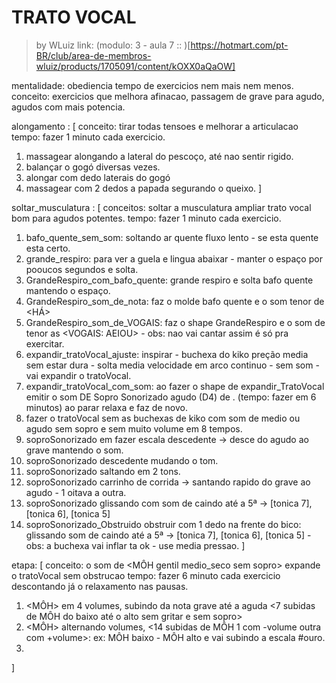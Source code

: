 # TRATO VOCAL
> by WLuiz
> link: (modulo: 3 - aula 7 :: )[https://hotmart.com/pt-BR/club/area-de-membros-wluiz/products/1705091/content/kOXX0aQaOW]

mentalidade: obediencia tempo de exercicios nem mais nem menos.
conceito: exercicios que melhora afinacao, passagem de grave para agudo, agudos com mais potencia.

alongamento : [
  conceito: tirar todas tensoes e melhorar a articulacao
  tempo: fazer 1 minuto cada exercicio.
  1. massagear alongando a lateral do pescoço, até nao sentir rigido.
  2. balançar o gogó diversas vezes.
  3. alongar com dedo laterais do gogó
  4. massagear com 2 dedos a papada segurando o queixo.
]

soltar_musculatura : [
  conceitos: soltar a musculatura ampliar trato vocal bom para agudos potentes.
  tempo: fazer 1 minuto cada exercicio.
  1. bafo_quente_sem_som: soltando ar quente  fluxo lento - se esta quente esta certo.
  2. grande_respiro: para ver a guela e lingua abaixar - manter o espaço por pooucos segundos e solta.
  3. GrandeRespiro_com_bafo_quente: grande respiro e solta bafo quente mantendo o espaço.
  4. GrandeRespiro_som_de_nota: faz o molde bafo quente e o som tenor de <HÁ>
  5. GrandeRespiro_som_de_VOGAIS: faz o shape GrandeRespiro e o som de tenor as <VOGAIS: AEIOU> - obs: nao vai cantar assim é só pra exercitar.
  6. expandir_tratoVocal_ajuste: inspirar - buchexa do kiko preção media sem estar dura - solta media velocidade em arco continuo - sem som - vai expandir o tratoVocal.
  7. expandir_tratoVocal_com_som: ao fazer o shape de expandir_TratoVocal emitir o som DE Sopro Sonorizado agudo (D4) de <HU>. (tempo: fazer em 6 minutos) ao parar relaxa e faz de novo.
  8. fazer o tratoVocal sem as buchexas de kiko com som de <HU> medio ou agudo sem sopro e sem muito volume em 8 tempos.
  9.  soproSonorizado em <HU> fazer escala descedente -> desce do agudo ao grave mantendo o som.
  10. soproSonorizado descedente mudando o tom.
  11. soproSonorizado saltando em 2 tons.
  12. soproSonorizado carrinho de corrida -> santando rapido do grave ao agudo - 1 oitava a outra.
  13. soproSonorizado glissando com som de <HU> caindo até a 5ª -> [tonica 7], [tonica 6], [tonica 5]
  14. soproSonorizado_Obstruido obstruir com 1 dedo na frente do bico: glissando som de <HU> caindo até a 5ª -> [tonica 7], [tonica 6], [tonica 5] - obs: a buchexa vai inflar ta ok - use media pressao.
]

etapa: [
  conceito: o som de <MÔH gentil medio_seco sem sopro> expande o tratoVocal sem obstrucao
  tempo: fazer 6 minuto cada exercicio descontando já o relaxamento nas pausas.
  1. <MÔH> em 4 volumes, subindo da nota grave até a aguda <7 subidas de MÔH do baixo até o alto sem gritar e sem sopro>
  2. <MÔH> alternando volumes,  <14 subidas de MÔH 1 com -volume outra com +volume>: ex: MÔH baixo - MÔH alto e vai subindo a escala #ouro.
  3.
]